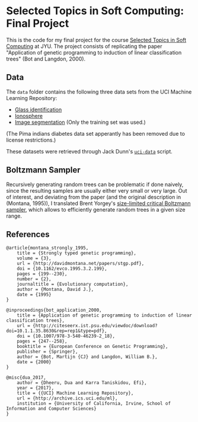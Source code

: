 # Selected Topics in Soft Computing: Final Project

This is the code for my final project for the course [Selected Topics in Soft
Computing](https://korppi.jyu.fi/kotka/course/student/courseInfo.jsp?course=216250) at JYU.  The
project consists of replicating the paper "Application of genetic programming to induction of linear
classification trees" (Bot and Langdon, 2000).

## Data

The `data` folder contains the following three data sets from the UCI Machine Learning Repository:

- [Glass identification](https://archive.ics.uci.edu/ml/datasets/glass+identification)
- [Ionosphere](https://archive.ics.uci.edu/ml/datasets/ionosphere)
- [Image segmentation](https://archive.ics.uci.edu/ml/datasets/image+segmentation) (Only the training
  set was used.)

(The Pima indians diabetes data set apperantly has been removed due to license restrictions.)

These datasets were retrieved through Jack Dunn's
[`uci-data`](https://github.com/JackDunnNZ/uci-data) script.

## Boltzmann Sampler

Recursively generating random trees can be problematic if done naively, since the resulting samples
are usually either very small or very large.  Out of interest, and deviating from the paper (and the
original description in (Montana, 1995)), I translated Brent Yorgey's [size-limited critical
Boltzmann
sampler](https://byorgey.wordpress.com/2013/04/25/random-binary-trees-with-a-size-limited-critical-boltzmann-sampler-2/),
which allows to efficiently generate random trees in a given size range.

## References

```
@article{montana_strongly_1995,
	title = {Strongly typed genetic programming},
	volume = {3},
	url = {http://davidmontana.net/papers/stgp.pdf},
	doi = {10.1162/evco.1995.3.2.199},
	pages = {199--230},
	number = {2},
	journaltitle = {Evolutionary computation},
	author = {Montana, David J.},
	date = {1995}
}

@inproceedings{bot_application_2000,
	title = {Application of genetic programming to induction of linear classification trees},
	url = {http://citeseerx.ist.psu.edu/viewdoc/download?doi=10.1.1.35.8630&rep=rep1&type=pdf},
	doi = {10.1007/978-3-540-46239-2_18},
	pages = {247--258},
	booktitle = {European Conference on Genetic Programming},
	publisher = {Springer},
	author = {Bot, Martijn {CJ} and Langdon, William B.},
	date = {2000}
}

@misc{dua_2017,
    author = {Dheeru, Dua and Karra Taniskidou, Efi},
    year = {2017},
    title = {{UCI} Machine Learning Repository},
    url = {http://archive.ics.uci.edu/ml},
    institution = {University of California, Irvine, School of Information and Computer Sciences} 
} 
```
